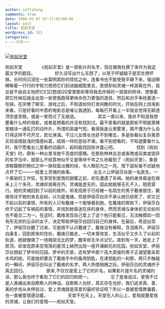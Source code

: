 ```yaml
---
author: jeffzhang
comments: true
date: 2006-03-07 07:17:02+00:00
layout: post
title: 宛如天堂
wordpress_id: 321
categories:
- ———讨论———
---
```


[![宛如天堂](http://simg.sinajs.cn/blog7style/images/common/sg_trans.gif)](http://blog.sina.com.cn/pic/57f943112709e6b891b03)

宛如天堂
 　　
 　　《宛如天堂》是一部影片的名字，现在被我杜撰了来作为我这篇文字的题目。
  　　
 　　好久没写出什么东西了，以至于怀疑脑子是否生锈坏掉。长时间沉浸在一些莫明其妙的烦扰之中，连看书也不能使我平静下来，强迫眼睛瞅着一行行的字努力想把它们刻进脑细胞里去，思想却如灵魂一样游离在外，我总是不由自主地把它们幻想成QQ堂里那些等待我去炸掉的一层层的砖块，想像着把它炸掉后就会出现一些使我跑得更快杀伤力更强的道具，然后和对手争抢着逐一吃掉。在厌倦了聊天、游戏之后，不知道如何打发闲散的时光，开始在网上找电影来看，只是好看的中意的电影总是难让我遇到，每每打开看上一半就会觉得无聊透顶空虚至极，或是一笑而过了无痕迹。
  　　
 　　其实一直以来，我并不知道我想要看什么样的电影，或者是想看的并没有找到过。最不爱看的就是那些不明就里稀里糊涂一通乱打的动作片，所谓的英雄气短，看得我是云里雾里，搞不懂为什么会打得这样不可开交，悲壮淋漓。不过儿女情长也好不到哪去，多是些看似复杂离奇实则滥情肤浅的情感纠葛，结局一样的恶俗不堪。看不到想看的，不知道要看什么时，我宁愿看女儿爱看的动画片，起码能找回些许童心吧。
  　　
 　　找到《宛如天堂》时，颇有一种众里寻她千百度的感慨。在那些林林总总或香艳或另类或诡异的名字当中，就那么不经意地似乎又是等待千年之久地看到了〈宛如天堂〉，象是浓郁馥郁的艳红之中一抹轻盈淡雅的绿，令人眼前为之一亮，按下鼠标毫不迟疑地点开了它——一段爱上灵魂的故事。
  　　
 　　女主人公伊丽莎白是一名医生，一个美丽的工作狂，在享受到爱情的甜蜜之前，却先遭遇了车祸。她的身体昏迷在病床上三个多月，灵魂却游离在外。灵魂是虚无的，因此她能够无孔不入，随意穿行。她的灵魂回到了以前的居所，却发现房子已经被一名陌生的男子戴维居住，戴维惊诧于她的来去自如，以为是鬼魂，但是伊丽莎白并不承认她已经死了，却又记不起以前的事情，所有的人只有戴维一个能够看到她，在戴维的帮助下，伊丽莎白终于记起了车祸前的事情，并找到她昏迷在床的身体，然而灵魂与身体却无论如何也不能合二为一。在这时，戴维发现自己爱上了这个他只能看见，无法触摸如一团有形无状的云朵的女子，决定帮助伊丽莎白回归自己的身体。在最后，奇迹出现了，伊丽莎白醒了过来，可是她不认识戴维了，戴维没有解释，含泪离开。伊丽莎白康复，回到原来的住处，戴维已搬走，一切未曾改变，生活似乎又步入了以前的轨道，她就像做了一场瑰丽无比的梦，醒来却无半点记忆。直到有一天，她走上了房顶，却发现原来空荡荡的屋顶上赫然出现一座开满鲜花的花园，宛如天堂，伊丽莎白想起了梦中的花园，梦中的天堂，还有梦中那个高大英俊的男子正凝望着呆若木鸡的她，可是她却要去了戴维手中的备用钥匙，在递钥匙的一刹那，两只手触碰的一瞬间，伊丽莎白叫出了戴维的名字，两人热情相拥之际，伊丽莎白的灵魂终于真正回归。
  　　
 　　原来,不仅仅是爱上了它的片名，如果影片是片名的灵魂的话，那么我也终于看到了它们的回归和统一。
  　　
 　　忘了是谁说过，爱情不过是人类编出来自欺欺人的神话。自欺欺人也好，真实存在也好，我们追求真、善、美的步伐从未停驻过，爱上灵魂就是真爱的最好验证吧？所以一直被爱情欺骗着，也一直被爱情感动着。
  　　
 　　天堂不在天上，天堂在人的心上，爱我就要爱我的灵魂，让我们的爱情——宛如天堂。
